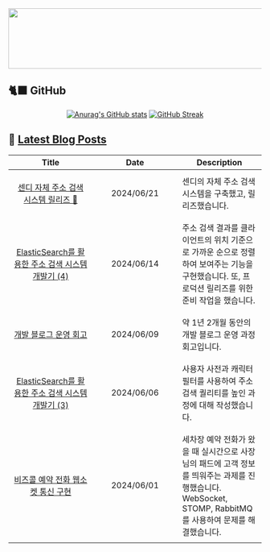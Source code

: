
<a href="https://github.com/shkisme/gitanimals">
  <img src="https://render.gitanimals.org/lines/shkisme?pet-id=855" width="1000" height="120"/>
</a>

## 🐈‍⬛ GitHub

<div align = "center">
  
[![Anurag's GitHub stats](https://github-readme-stats.vercel.app/api?username=shkisme&rank_icon=github&include_all_commits=true&count_private=true&show_icons=true&theme=shades-of-purple&show=reviews,discussions_started,discussions_answered,prs_merged,prs_merged_percentage)](https://github.com/anuraghazra/github-readme-stats) 
[![GitHub Streak](https://streak-stats.demolab.com?user=shkisme&theme=shades-of-purple&card_width=350)](https://git.io/streak-stats)  
</div>

## 📝 [Latest Blog Posts](https://shkisme.vercel.app/)

<table style="width: 100%; text-align: center;"><thead>
<tr>
    <th>Title</th>
    <th>Date</th>
    <th>Description</th>
</tr>
</thead><tbody>
<tr>
        <td style="width: 33%; padding: 10px;">
            <a href="https://shkisme.vercel.app/Sendy-Juso-Retrospect">센디 자체 주소 검색 시스템 릴리즈 🎉</a>
        </td>
        <td style="width: 33%; padding: 10px;">2024/06/21</td>
        <td style="width: 33%; padding: 10px; text-align: left;">센디의 자체 주소 검색 시스템을 구축했고, 릴리즈했습니다.</td>
    </tr>
    <tr>
        <td style="width: 33%; padding: 10px;">
            <a href="https://shkisme.vercel.app/ElasticSearch-Juso-Search-4">ElasticSearch를 활용한 주소 검색 시스템 개발기 (4)</a>
        </td>
        <td style="width: 33%; padding: 10px;">2024/06/14</td>
        <td style="width: 33%; padding: 10px; text-align: left;">주소 검색 결과를 클라이언트의 위치 기준으로 가까운 순으로 정렬하여 보여주는 기능을 구현했습니다. 또, 프로덕션 릴리즈를 위한 준비 작업을 했습니다.</td>
    </tr>
    <tr>
        <td style="width: 33%; padding: 10px;">
            <a href="https://shkisme.vercel.app/blog-retrospect">개발 블로그 운영 회고</a>
        </td>
        <td style="width: 33%; padding: 10px;">2024/06/09</td>
        <td style="width: 33%; padding: 10px; text-align: left;">약 1년 2개월 동안의 개발 블로그 운영 과정 회고입니다.</td>
    </tr>
    <tr>
        <td style="width: 33%; padding: 10px;">
            <a href="https://shkisme.vercel.app/ElasticSearch-Juso-Search-3">ElasticSearch를 활용한 주소 검색 시스템 개발기 (3)</a>
        </td>
        <td style="width: 33%; padding: 10px;">2024/06/06</td>
        <td style="width: 33%; padding: 10px; text-align: left;">사용자 사전과 캐릭터필터를 사용하여 주소 검색 퀄리티를 높인 과정에 대해 작성했습니다.</td>
    </tr>
    <tr>
        <td style="width: 33%; padding: 10px;">
            <a href="https://shkisme.vercel.app/washcar-bizcall-websocket">비즈콜 예약 전화 웹소켓 통신 구현</a>
        </td>
        <td style="width: 33%; padding: 10px;">2024/06/01</td>
        <td style="width: 33%; padding: 10px; text-align: left;">세차장 예약 전화가 왔을 때 실시간으로 사장님의 패드에 고객 정보를 띄워주는 과제를 진행했습니다. WebSocket, STOMP, RabbitMQ를 사용하여 문제를 해결했습니다.</td>
    </tr>
    </tbody></table>